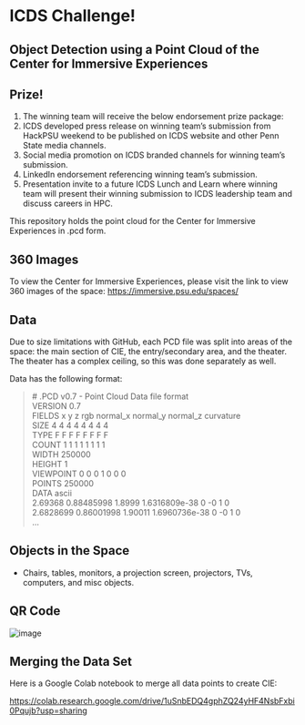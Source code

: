 # ICDS Challenge! 
## Object Detection using a Point Cloud of the Center for Immersive Experiences
## Prize! 
1. The winning team will receive the below endorsement prize package:​
1. ICDS developed press release on winning team’s submission from HackPSU weekend to be published on ICDS website and other Penn State media channels.​
1. Social media promotion on ICDS branded channels for winning team’s submission. ​
1. LinkedIn endorsement referencing winning team’s submission.​
1. Presentation invite to a future ICDS Lunch and Learn where winning team will present their winning submission to ICDS leadership team and discuss careers in HPC.

This repository holds the point cloud for the Center for Immersive Experiences in .pcd form. 
## 360 Images
To view the Center for Immersive Experiences, please visit the link to view 360 images of the space: https://immersive.psu.edu/spaces/ 
## Data
Due to size limitations with GitHub, each PCD file was split into areas of the space: the main section of CIE, the entry/secondary area, and the theater. The theater has a complex ceiling, so this was done separately as well.  

Data has the following format:

> \# .PCD v0.7 - Point Cloud Data file format\
VERSION 0.7\
FIELDS x y z rgb normal_x normal_y normal_z curvature\
SIZE 4 4 4 4 4 4 4 4\
TYPE F F F F F F F F\
COUNT 1 1 1 1 1 1 1 1\
WIDTH 250000\
HEIGHT 1\
VIEWPOINT 0 0 0 1 0 0 0\
POINTS 250000\
DATA ascii\
2.69368 0.88485998 1.8999 1.6316809e-38 0 -0 1 0\
2.6828699 0.86001998 1.90011 1.6960736e-38 0 -0 1 0\
...
## Objects in the Space
* Chairs, tables, monitors, a projection screen, projectors, TVs, computers, and misc objects.

## QR Code
![image](https://github.com/user-attachments/assets/3d6e905f-1e80-4aa7-bd2d-988b780a9184)

## Merging the Data Set

Here is a Google Colab notebook to merge all data points to create CIE: 

https://colab.research.google.com/drive/1uSnbEDQ4gphZQ24yHF4NsbFxbi0Pqujb?usp=sharing 
